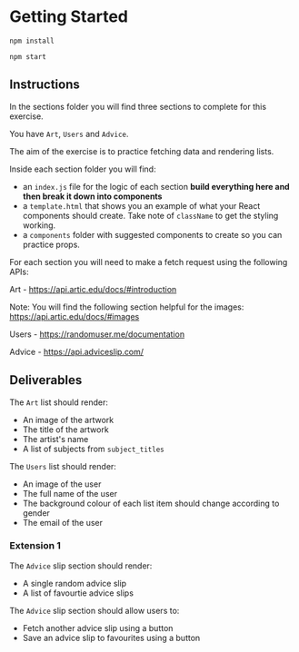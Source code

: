 # Getting Started

`npm install`

`npm start`

## Instructions

In the sections folder you will find three sections to complete for this exercise.

You have `Art`, `Users` and `Advice`.

The aim of the exercise is to practice fetching data and rendering lists.

Inside each section folder you will find:

- an `index.js` file for the logic of each section **build everything here and then break it down into components**
- a `template.html` that shows you an example of what your React components should create. Take note of `className` to get the styling working.
- a `components` folder with suggested components to create so you can practice props.

For each section you will need to make a fetch request using the following APIs:

Art - https://api.artic.edu/docs/#introduction

Note: You will find the following section helpful for the images: https://api.artic.edu/docs/#images

Users - https://randomuser.me/documentation

Advice - https://api.adviceslip.com/

## Deliverables

The `Art` list should render:

- An image of the artwork
- The title of the artwork
- The artist's name
- A list of subjects from `subject_titles`

The `Users` list should render:

- An image of the user
- The full name of the user
- The background colour of each list item should change according to gender
- The email of the user

### Extension 1

The `Advice` slip section should render:

- A single random advice slip
- A list of favourtie advice slips

The `Advice` slip section should allow users to:

- Fetch another advice slip using a button
- Save an advice slip to favourites using a button
